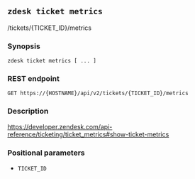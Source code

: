 ## `zdesk ticket metrics`

/tickets/{TICKET_ID}/metrics

### Synopsis

    zdesk ticket metrics [ ... ]

### REST endpoint

    GET https://{HOSTNAME}/api/v2/tickets/{TICKET_ID}/metrics

### Description

https://developer.zendesk.com/api-reference/ticketing/ticket_metrics#show-ticket-metrics

### Positional parameters

* `TICKET_ID`

